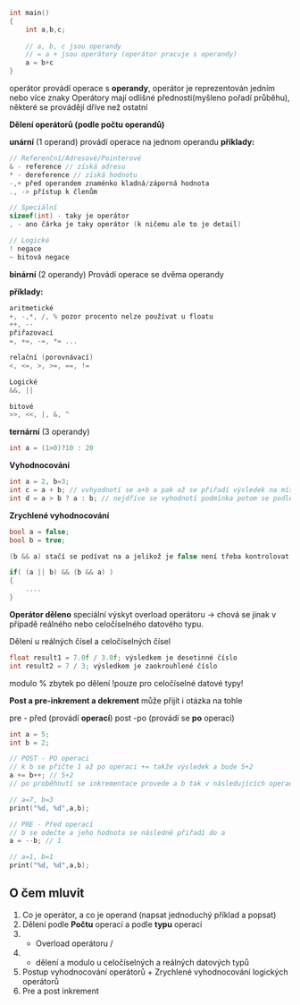 
```c
int main()
{
	int a,b,c;
	
	// a, b, c jsou operandy 
	// = a + jsou operátory (operátor pracuje s operandy)
	a = b+c
}
```

operátor provádí operace s **operandy**, operátor je reprezentován jedním nebo více znaky
Operátory mají odlišné přednosti(myšleno pořadí průběhu), některé se provádějí dříve než ostatní

**Dělení operátorů (podle počtu operandů)**

**unární** (1 operand)
provádí operace na jednom operandu
**příklady:**
```c
// Referenční/Adresové/Pointerové
& - reference // získá adresu
* - dereference // získá hodnotu
-,+ před operandem znaménko kladná/záporná hodnota
., -> přístup k členům

// Speciální
sizeof(int) - taky je operátor
, - ano čárka je taky operátor (k ničemu ale to je detail)

// Logické
! negace 
~ bitová negace
```
**binární** (2 operandy)
Provádí operace se dvěma operandy

**příklady:**
```c
aritmetické
+, -,*, /, % pozor procento nelze používat u floatu
++, --
přiřazovací
=, +=, -=, *= ...

relační (porovnávací)
<, <=, >, >=, ==, !=

Logické 
&&, ||

bitové
>>, <<, |, &, ^

```
**ternární** (3 operandy)
```c
int a = (1>0)?10 : 20
```
**Vyhodnocování**
```c
int a = 2, b=3;
int c = a + b; // vvhyodnotí se a+b a pak až se přiřadí výsledek na místo v paměti vyhrazené pro c  
int d = a > b ? a : b; // nejdříve se vyhodnotí podmínka potom se podle podmínky vyhodnotí a přiřadí hodnota proměnné d
```

**Zrychlené vyhodnocování**

```c
bool a = false;
bool b = true;

(b && a) stačí se podívat na a jelikož je false není třeba kontrolovat b ani (a || b), protože && potřebuje true na obou stranách aby bylo pravdivé 

if( (a || b) && (b && a) )
{
	....
}
```

**Operátor děleno**
speciální výskyt overload operátoru -> chová se jinak v případě reálného nebo celočíselného datového typu.

Dělení u reálných čísel a celočíselných čísel
```c
float result1 = 7.0f / 3.0f; výsledkem je desetinné číslo
int result2 = 7 / 3; výsledkem je zaokrouhlené číslo
```

modulo % zbytek po dělení !pouze pro celočíselné datové typy!

**Post a pre-inkrement a dekrement**
může přijít i otázka na tohle

pre - před (provádí **operací**) 
post -po (provádí se **po** operaci)

```c
int a = 5;
int b = 2;

// POST - PO operaci
// k b se přičte 1 až po operaci += takže výsledek a bude 5+2
a += b++; // 5+2
// po proběhnutí se inkrementace provede a b tak v následujících operacích bude o 1 více (b++)

// a=7, b=3
print("%d, %d",a,b);

// PRE - Před operací
// b se odečte a jeho hodnota se následně přiřadí do a
a = --b; // 1

// a=1, b=1
print("%d, %d",a,b);
```


## O čem mluvit
1. Co je operátor,  a co je operand (napsat jednoduchý příklad a popsat)
2. Dělení podle **Počtu** operací a podle **typu** operací
3. * Overload operátoru /
4. * dělení a modulo u celočíselných a reálných datových typů
5.  Postup vyhodnocování operátorů + Zrychlené vyhodnocování logických operátorů
6. Pre a post inkrement 
